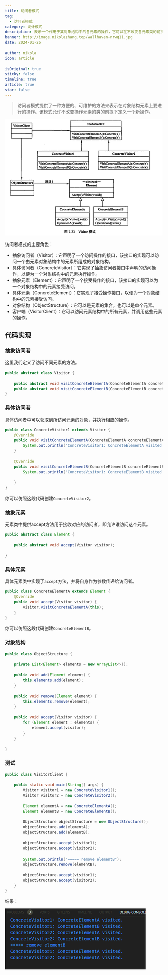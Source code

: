 ```yaml
---
title: 访问者模式
tag:
  - 访问者模式
category: 设计模式
description: 表示一个作用于某对象结构中的各元素的操作，它可以在不改变各元素类的前提下定义作用于这些元素的新操作。
banner: http://image.nikolazhang.top/wallhaven-nrwq11.jpg
date: 2024-01-26

author: nikola
icon: article

isOriginal: true
sticky: false
timeline: true
article: true
star: false
---
```


> 访问者模式提供了一种方便的、可维护的方法来表示在对象结构元素上要进行的操作。该模式允许不改变操作元素的类的前提下定义一个新操作。

![20240125152240](https://raw.githubusercontent.com/NikolaZhang/image-blog/main/17-visitor/20240125152240.png)

访问者模式的主要角色：

- 抽象访问者（Visitor）：它声明了一个访问操作的接口，该接口的实现可以访问一个由元素对象结构中的元素所组成的对象结构。
- 具体访问者（ConcreteVisitor）：它实现了抽象访问者接口中声明的访问操作，以便为一个对象结构中的元素执行操作。
- 抽象元素（Element）：它声明了一个接受操作的接口，该接口的实现可以为一个对象结构中的元素接受访问。
- 具体元素（ConcreteElement）：它实现了接受操作接口，以便为一个对象结构中的元素接受访问。
- 对象结构（ObjectStructure）：它可以是元素的集合，也可以是单个元素。
- 客户端（VisitorClient）：它可以访问元素结构中的所有元素，并调用这些元素的操作。

## 代码实现

### 抽象访问者

这里我们定义了访问不同元素的方法。

```java
public abstract class Visitor {

    public abstract void visitConcreteElementA(ConcreteElementA concreteElementA);
    public abstract void visitConcreteElementB(ConcreteElementB concreteElementB);
}
```

### 具体访问者

具体访问者中可以获取到所访问元素的对象，并执行相应的操作。

```java
public class ConcreteVisitor1 extends Visitor {
    @Override
    public void visitConcreteElementA(ConcreteElementA concreteElementA) {
        System.out.println("ConcreteVisitor1: ConcreteElementA visited.");
    }

    @Override
    public void visitConcreteElementB(ConcreteElementB concreteElementB) {
        System.out.println("ConcreteVisitor1: ConcreteElementB visited.");

    }
}

```

你可以仿照这段代码创建`ConcreteVisitor2`。

### 抽象元素

元素类中提供accept方法用于接收对应的访问者，即允许谁访问这个元素。

```java
public abstract class Element {

    public abstract void accept(Visitor visitor);

}

```

### 具体元素

具体元素类中实现了`accept`方法，并将自身作为参数传递给访问者。

```java
public class ConcreteElementA extends Element {
    @Override
    public void accept(Visitor visitor) {
        visitor.visitConcreteElementA(this);
    }
}

```

你可以仿照这段代码创建`ConcreteElementB`。

### 对象结构

```java
public class ObjectStructure {

    private List<Element> elements = new ArrayList<>();

    public void add(Element element) {
        this.elements.add(element);
    }

    public void remove(Element element) {
        this.elements.remove(element);
    }

    public void accept(Visitor visitor) {
        for (Element element : elements) {
            element.accept(visitor);
        }
    }

}

```

### 测试

```java
public class VisitorClient {

    public static void main(String[] args) {
        Visitor visitor1 = new ConcreteVisitor1();
        Visitor visitor2 = new ConcreteVisitor2();

        Element elementA = new ConcreteElementA();
        Element elementB = new ConcreteElementB();

        ObjectStructure objectStructure = new ObjectStructure();
        objectStructure.add(elementA);
        objectStructure.add(elementB);
        
        objectStructure.accept(visitor1);
        objectStructure.accept(visitor2);

        System.out.println("===== remove elementB");
        objectStructure.remove(elementB);
        
        objectStructure.accept(visitor1);
        objectStructure.accept(visitor2);
    }
}
```

结果：

![20240126161905](https://raw.githubusercontent.com/NikolaZhang/image-blog/main/17-visitor/20240126161905.png)
